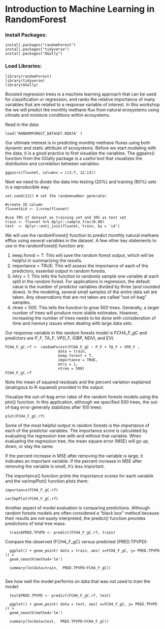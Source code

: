 # Introduction to Machine Learning in RandomForest

### Install Packages:
```{r, include=T}
install.packages("randomForest")
install.packages("tidyverse")
install.packages("GGally")
```
### Load Libraries:
```{r, include=T}
library(randomForest)
library(tidyverse)
library(GGally)
```
Boosted regression trees is a machine learning approach that can be used for classification or regression, and ranks the relative importance of many variables that are related to a response variable of interest. In this workshop the we will predict the monthly methane flux from natural ecosystems using climate and moisture conditions within ecosystems. 

Read in the data:
```{r, include=T}
load('RANDOMFOREST_DATASET.RDATA' )
```

Our ultimate interest is in predicting monthly methane fluxes using both dynamic and static attribute of ecosystems. Before we start modeling with the data, it is a good practice to first visualize the variables. The ggpairs() function from the GGally package is a useful tool that visualizes the distribution and correlation between variables:

```{r, include=T}
ggpairs(fluxnet, columns = c(3:7, 12:13))
```
Next we need to divide the data into testing (20%) and training (80%) sets in a reproducible way:
```{r, include=T}
set.seed(111) # set the randomnumber generator

#create ID column
fluxnet$id <- 1:nrow(fluxnet)

#use 70% of dataset as training set and 30% as test set 
train <- fluxnet %>% dplyr::sample_frac(0.80)
test  <- dplyr::anti_join(fluxnet, train, by = 'id')
```
We will use the randomForest() function to predict monthly natural methane efflux using several variables in the dataset. A few other key statements to use in the randomForest() function are:

1. keep.forest = T: This will save the random forest output, which will be helpful in summarizing the results.
2. importance = TRUE: This will assess the importance of each of the predictors, essential output in random forests.
3. mtry = 1: This tells the function to randomly sample one variable at each split in the random forest. For applications in regression, the default value is the number of predictor variables divided by three (and rounded down). In the modeling, several small samples of the entire data set are taken. Any observations that are not taken are called “out-of-bag” samples.
4. ntree = 500: This tells the function to grow 500 trees. Generally, a larger number of trees will produce more stable estimates. However, increasing the number of trees needs to be done with consideration of time and memory issues when dealing with large data sets.

Our response variable in the random forests model is FCH4_F_gC and predictors are P_F, TA_F, VPD_F, IGBP, NDVI, and EVI.

```{r, include=T}
FCH4_F_gC.rf <- randomForest(FCH4_F_gC ~ P_F + TA_F + VPD_F ,
                        data = train,
                        keep.forest = T,
                        importance = TRUE, 
                        mtry = 1,
                        ntree = 500)
FCH4_F_gC.rf
```
Note the mean of squared residuals and the percent variation explained (analogous to R-squared) provided in the output.

Visualize the out-of-bag error rates of the random forests models using the plot() function. In this application, although we specified 500 trees, the out-of-bag error generally stabilizes after 100 trees:

```{r, include=T}
plot(FCH4_F_gC.rf)
```

Some of the most helpful output in random forests is the importance of each of the predictor variables. The importance score is calculated by evaluating the regression tree with and without that variable. When evaluating the regression tree, the mean square error (MSE) will go up, down, or stay the same.

If the percent increase in MSE after removing the variable is large, it indicates an important variable. If the percent increase in MSE after removing the variable is small, it’s less important.

The importance() function prints the importance scores for each variable and the varImpPlot() function plots them:
```{r, include=T}
importance(FCH4_F_gC.rf)

varImpPlot(FCH4_F_gC.rf)
```
Another aspect of model evaluation is comparing predictions. Although random forests models are often considered a “black box” method because their results are not easily interpreted, the predict() function provides predictions of total tree mass:

```{r, include=T}
  train$PRED.TPVPD <- predict(FCH4_F_gC.rf, train)
```
Compare the observed (FCH4_F_gC) versus predicted (PRED.TPVPD):

```{r, include=T}
  ggplot() + geom_point( data = train, aes( x=FCH4_F_gC, y= PRED.TPVPD )) +
  geom_smooth(method='lm')
  
  summary(lm(data=train,  PRED.TPVPD~FCH4_F_gC))
  
```
See how well the model performs on data that was not used to train the model:

```{r, include=T}
  test$PRED.TPVPD <- predict(FCH4_F_gC.rf, test)
  
  ggplot() + geom_point( data = test, aes( x=FCH4_F_gC, y= PRED.TPVPD )) +
  geom_smooth(method='lm')
  
  summary(lm(data=test,  PRED.TPVPD~FCH4_F_gC))
```